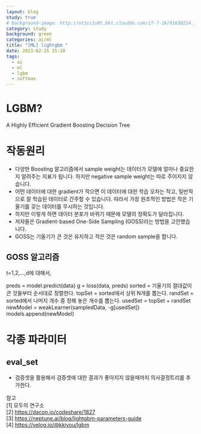 ```yaml
---
layout: blog
study: true
# background-image: http://ot1cc1u9t.bkt.clouddn.com/17-7-16/91630214.jpg
category: study
background: green
categories: ai/ml
title: "[ML] lightgbm "
date: 2023-02-15 15:10
tags:
  - ai
  - ml
  - lgbm
  - softmax
---
```


# LGBM?

A Highly Efficient Gradient Boosting Decision Tree

# 작동원리

- 다양한 Boosting 알고리즘에서 sample weight는 데이터가 모델에 얼마나 중요한지 알려주는 지표가 됩니다. 하지만 negative sample weight는 따로 주어지지 않습니다.
- 어떤 데이터에 대한 gradient가 작으면 이 데이터에 대한 학습 오차는 작고, 일반적으로 잘 학습된 데이터로 간주할 수 있습니다. 따라서 가장 원초적인 방법은 작은 기울기를 갖는 데이터를 무시하는 것입니다.
- 하지만 이렇게 하면 데이터 분포가 바뀌기 때문에 모델의 정확도가 달라집니다.
- 저자들은 Gradient-based One-Side Sampling (GOSS)라는 방법을 고안했습니다.
- GOSS는 기울기가 큰 것은 유지하고 작은 것은 random sample을 합니다.

## GOSS 알고리즘

t=1,2,…,d에 대해서,

preds = model.predict(data)
g = loss(data, preds)
sorted = 기울기의 절대값이 큰 것들부터 순서대로 정렬한다.
topSet = sorted에서 상위 N개를 뽑는다.
randSet = sorted에서 나머지 개수 중 정해 놓은 개수를 뽑는다.
usedSet = topSet + randSet
newModel = weakLearner(sampledData, -g[usedSet])
models.append(newModel)

# 각종 파라미터

## eval_set

- 검증셋을 활용해서 검증셋에 대한 결과가 좋아지지 않을때까지 의사결정트리를 추가한다.

참고  
[1] 모두의 연구소  
[2] https://dacon.io/codeshare/1827    
[3] https://neptune.ai/blog/lightgbm-parameters-guide        
[4] https://velog.io/@kkiyou/lgbm